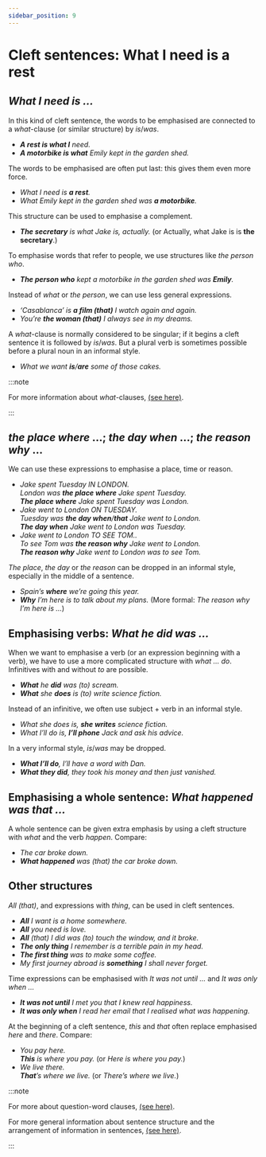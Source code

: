 ```yaml
---
sidebar_position: 9
---
```


# Cleft sentences: What I need is a rest

## *What I need is …*

In this kind of cleft sentence, the words to be emphasised are connected to a *what*\-clause (or similar structure) by *is*/*was*.

- ***A rest is what I** need.*
- ***A motorbike is what** Emily kept in the garden shed.*

The words to be emphasised are often put last: this gives them even more force.

- *What I need is **a rest**.*
- *What Emily kept in the garden shed was **a motorbike**.*

This structure can be used to emphasise a complement.

- ***The secretary** is what Jake is, actually.* (or Actually, what Jake is is **the secretary**.)

To emphasise words that refer to people, we use structures like *the person who*.

- ***The person who** kept a motorbike in the garden shed was **Emily**.*

Instead of *what* or *the person*, we can use less general expressions.

- *‘Casablanca’ is **a film (that)** I watch again and again.*
- *You’re **the woman (that)** I always see in my dreams.*

A *what*\-clause is normally considered to be singular; if it begins a cleft sentence it is followed by *is*/*was*. But a plural verb is sometimes possible before a plural noun in an informal style.

- *What we want **is**/**are** some of those cakes.*

:::note

For more information about *what*\-clauses, [(see here)](./../relative-clauses/what).

:::

## *the place where* …; *the day when* …; *the reason why* …

We can use these expressions to emphasise a place, time or reason.

- *Jake spent Tuesday IN LONDON.*  
  *London was **the place where** Jake spent Tuesday.*  
  ***The place where** Jake spent Tuesday was London.*
- *Jake went to London ON TUESDAY.*  
  *Tuesday was **the day when**/**that** Jake went to London.*  
  ***The day when** Jake went to London was Tuesday.*
- *Jake went to London TO SEE TOM..*  
  *To see Tom was **the reason why** Jake went to London.*  
  ***The reason why** Jake went to London was to see Tom.*

*The place*, *the day* or *the reason* can be dropped in an informal style, especially in the middle of a sentence.

- *Spain’s **where** we’re going this year.*
- ***Why** I’m here is to talk about my plans.* (More formal: *The reason why I’m here is …*)

## Emphasising verbs: *What he did was …*

When we want to emphasise a verb (or an expression beginning with a verb), we have to use a more complicated structure with *what … do*. Infinitives with and without *to* are possible.

- ***What** he **did** was (to) scream.*
- ***What** she **does** is (to) write science fiction.*

Instead of an infinitive, we often use subject + verb in an informal style.

- *What she does is, **she writes** science fiction.*
- *What I’ll do is, **I’ll phone** Jack and ask his advice.*

In a very informal style, *is*/*was* may be dropped.

- ***What I’ll do**, I’ll have a word with Dan.*
- ***What they did**, they took his money and then just vanished.*

## Emphasising a whole sentence: *What happened was that …*

A whole sentence can be given extra emphasis by using a cleft structure with *what* and the verb *happen*. Compare:

- *The car broke down.*
- ***What happened** was (that) the car broke down.*

## Other structures

*All (that)*, and expressions with *thing*, can be used in cleft sentences.

- ***All** I want is a home somewhere.*
- ***All** you need is love.*
- ***All** (that) I did was (to) touch the window, and it broke.*
- ***The only thing** I remember is a terrible pain in my head.*
- ***The first thing** was to make some coffee.*
- *My first journey abroad is **something** I shall never forget.*

Time expressions can be emphasised with *It was not until …* and *It was only when …*

- ***It was not until** I met you that I knew real happiness.*
- ***It was only when** I read her email that I realised what was happening.*

At the beginning of a cleft sentence, *this* and *that* often replace emphasised *here* and *there*. Compare:

- *You pay here.*  
  ***This** is where you pay.* (or *Here is where you pay.*)
- *We live there.*  
  ***That**’s where we live.* (or *There’s where we live.*)

:::note

For more about question-word clauses, [(see here)](./../noun-clauses-direct-and-indirect-speech/interrogative-question-word-clauses).

For more general information about sentence structure and the arrangement of information in sentences, [(see here)](./information-structure-normal-order-and-variations).

:::
